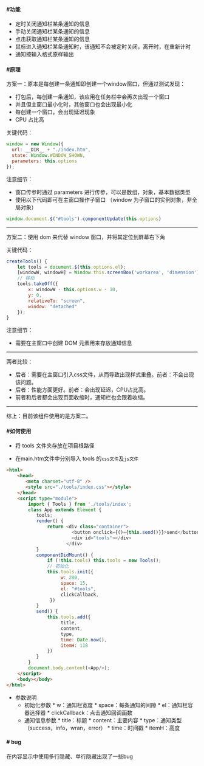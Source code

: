 #### #功能

* 定时关闭通知栏某条通知的信息
* 手动关闭通知栏某条通知的信息
* 点击获取通知栏某条通知的信息
* 鼠标进入通知栏某条通知时，该通知不会被定时关闭，离开时，在重新计时
* 通知按输入格式原样输出

#### #原理

方案一：原本是每创建一条通知即创建一个window窗口，但通过测试发现：

* 打包后，每创建一条通知，该应用在任务栏中会再次出现一个窗口
* 并且但主窗口最小化时，其他窗口也会出现最小化
* 每创建一个窗口，会出现延迟现象
* CPU 占比高

关键代码：

```javascript
window = new Window({
  url: __DIR__ + "./index.htm",
  state: Window.WINDOW_SHOWN,
  parameters: this.options
});
```

注意细节：

* 窗口传参时通过 parameters 进行传参，可以是数组，对象，基本数据类型
* 使用以下代码即可在主窗口操作子窗口 （window 为子窗口的实例对象，非全局对象）

```javascript
window.document.$("#tools").componentUpdate(this.options)
```

<hr/>
方案二：使用 dom 来代替 window 窗口，并将其定位到屏幕右下角

关键代码：

```javascript
createTools() {
    let tools = document.$(this.options.el);
    [windowW, windowH] = Window.this.screenBox('workarea', 'dimension');
    // 移动
    tools.takeOff({
        x: windowW - this.options.w - 10,
        y: 0,
        relativeTo: "screen",
        window: "detached"
    });
}
```

注意细节：

* 需要在主窗口中创建 DOM 元素用来存放通知信息

<hr/>
两者比较：

* 后者：需要在主窗口引入css文件，从而导致出现样式重叠。前者：不会出现该问题。
* 后者：性能方面更好。前者：会出现延迟，CPU占比高。
* 前者和后者都会出现页面收缩时，通知栏也会跟着收缩。

<hr/>
综上：目前该组件使用的是方案二。

#### #如何使用

* 将 tools 文件夹存放在项目根路径

* 在main.htm文件中分别导入 tools 的`css文件`及`js文件`

```html
<html>
    <head>
       <meta charset="utf-8" />
       <style src="./tools/index.css"></style>
    </head>
    <script type="module">
        import { Tools } from './tools/index';
        class App extends Element {
           tools;
           render() {
               return <div class="container">
                        <button onclick={()={this.send()}}>send</button>
                        <div id="tools"></div>
                      </div> 
           } 
           componentDidMount() {
               if (!this.tools) this.tools = new Tools();
               // 初始化
               this.tools.init({
                    w: 280,
                    space: 15,
                    el: "#tools",
                    clickCallback,
                })
           }
           send() {
               this.tools.add({
                    title, 
                    content, 
                    type, 
                    time: Date.now(), 
                    itemH: 118 
               })
           }
        }
        document.body.content(<App/>);
    </script>
    <body></body>
</html>
```

* 参数说明
   *   初始化参数
      *   w：通知栏宽度
      *   space：每条通知的间隙
      *   el：通知栏容器选择器
      *   clickCallback：点击通知回调函数
   *   通知信息参数
      *   title：标题
      *   content：主要内容
      *   type：通知类型（success，info，wran，error）
      *   time：时间戳
      *   itemH：高度

#### # bug

在内容显示中使用多行隐藏、单行隐藏出现了一些bug